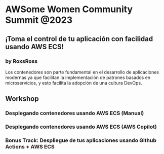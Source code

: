 # AWSome Women Community Summit @2023

## ¡Toma el control de tu aplicación con facilidad usando AWS ECS! 
### by RoxsRoss

Los contenedores son parte fundamental en el desarrollo de aplicaciones modernas ya que facilitan la implementación de patrones basados en microservicios, y esto facilita la adopción de una cultura DevOps.


## Workshop

### Desplegando contenedores usando AWS ECS (Manual)


### Desplegando contenedores usando AWS ECS (AWS Copilot)


### Bonus Track: Despliegue de tus aplicaciones usando Github Actions + AWS ECS